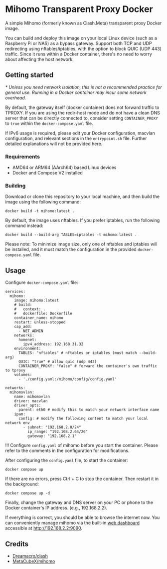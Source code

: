# Mihomo Transparent Proxy Docker

A simple Mihomo (formerly known as Clash.Meta) transparent proxy Docker image.

You can build and deploy this image on your local Linux device (such as a Raspberry Pi or NAS) as a bypass gateway. Support both TCP and UDP redirecting using nftables/iptables, with the option to block QUIC (UDP 443) traffic. Since it runs within a Docker container, there's no need to worry about affecting the host network.

## Getting started

*\* Unless you need network isolation, this is not a recommended practice for general use. Running in a Docker container may incur some network overhead.*

By default, the gateway itself (docker container) does not forward traffic to TPROXY. If you are using the redir-host mode and do not have a clean DNS server that can be directly connected to, consider setting `CONTAINER_PROXY` to `true` within the `docker-compose.yaml` file.

If IPv6 usage is required, please edit your Docker configuration, macvlan configuration, and relevant sections in the `entrypoint.sh` file. Further detailed explanations will not be provided here.

### Requirements

- AMD64 or ARM64 (AArch64) based Linux devices
- Docker and Compose V2 installed

### Building

Download or clone this repository to your local machine, and then build the image using the following command:

```
docker build -t mihomo:latest .
```

By default, the image uses nftables. If you prefer iptables, run the following command instead:

```
docker build --build-arg TABLES=iptables -t mihomo:latest .
```

Please note: To minimize image size, only one of nftables and iptables will be installed, and it must match the configuration in the provided  `docker-compose.yaml` file.

## Usage

Configure  `docker-compose.yaml` file:

```docker
services:
  mihomo:
    image: mihomo:latest
    # build:
    #   context: .
    #   dockerfile: Dockerfile
    container_name: mihomo
    restart: unless-stopped
    cap_add:
      - NET_ADMIN
    networks:
      homenet:
        ipv4_address: 192.168.31.32
    environment:
      TABLES: "nftables" # nftables or iptables (must match --build-arg)
      QUIC: "true" # allow quic (udp 443)
      CONTAINER_PROXY: "false" # forward the container's own traffic to tproxy
    volumes:
      - './config.yaml:/mihomo/config/config.yaml'

networks:
  mihomovlan:
    name: mihomovlan
    driver: macvlan
    driver_opts:
      parent: eth0 # modify this to match your network interface name
    ipam:
      config: # modify the following content to match your local network env
        - subnet: "192.168.2.0/24"
          ip_range: "192.168.2.64/26"
          gateway: "192.168.2.1"
```

!!! Configure  `config.yaml` of mihomo before you start the container. Please refer to the comments in the configuration for modifications.

After configuring the `config.yaml` file, to start the container:

```
docker compose up
```

If there are no errors, press Ctrl + C to stop the container. Then restart it in the background:

```
docker compose up -d
```

Finally, change the gateway and DNS server on your PC or phone to the Docker container's IP address. (e.g., 192.168.2.2).

If everything is correct, you should be able to browse the internet now. You can conveniently manage mihomo via the built-in [web dashboard](https://github.com/MetaCubeX/metacubexd) accessible at http://192.168.2.2:9090.

## Credits

- [Dreamacro/clash](https://github.com/Dreamacro/clash)
- [MetaCubeX/mihomo](https://github.com/MetaCubeX/mihomo)

